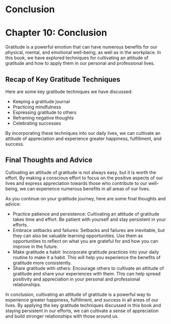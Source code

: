 # Conclusion

Chapter 10: Conclusion
======================

Gratitude is a powerful emotion that can have numerous benefits for our physical, mental, and emotional well-being, as well as in the workplace. In this book, we have explored techniques for cultivating an attitude of gratitude and how to apply them in our personal and professional lives.

Recap of Key Gratitude Techniques
---------------------------------

Here are some key gratitude techniques we have discussed:

* Keeping a gratitude journal
* Practicing mindfulness
* Expressing gratitude to others
* Reframing negative thoughts
* Celebrating successes

By incorporating these techniques into our daily lives, we can cultivate an attitude of appreciation and experience greater happiness, fulfillment, and success.

Final Thoughts and Advice
-------------------------

Cultivating an attitude of gratitude is not always easy, but it is worth the effort. By making a conscious effort to focus on the positive aspects of our lives and express appreciation towards those who contribute to our well-being, we can experience numerous benefits in all areas of our lives.

As you continue on your gratitude journey, here are some final thoughts and advice:

* Practice patience and persistence: Cultivating an attitude of gratitude takes time and effort. Be patient with yourself and stay persistent in your efforts.
* Embrace setbacks and failures: Setbacks and failures are inevitable, but they can also be valuable learning opportunities. Use them as opportunities to reflect on what you are grateful for and how you can improve in the future.
* Make gratitude a habit: Incorporate gratitude practices into your daily routine to make it a habit. This will help you experience the benefits of gratitude more consistently.
* Share gratitude with others: Encourage others to cultivate an attitude of gratitude and share your experiences with them. This can help spread positivity and appreciation in your personal and professional relationships.

In conclusion, cultivating an attitude of gratitude is a powerful way to experience greater happiness, fulfillment, and success in all areas of our lives. By applying the key gratitude techniques discussed in this book and staying persistent in our efforts, we can cultivate a sense of appreciation and build stronger relationships with those around us.
